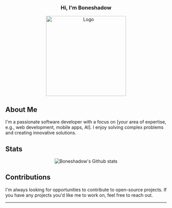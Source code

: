<p align="center">

  <h3 align="center">Hi, I'm Boneshadow</h3>

<p align="center">
  <img src="https://i.pinimg.com/originals/b9/b1/64/b9b164c885b72f2a2ad2619c4d8b0ce6.jpg" alt="Logo" width="250" height="250">
</p>

##  About Me

I'm a passionate software developer with a focus on [your area of expertise, e.g., web development, mobile apps, AI]. I enjoy solving complex problems and creating innovative solutions.

##  Stats

<p align="center">
  <img src="https://github-readme-stats.vercel.app/api?username=Boneshadow&show_icons=true&theme=tokyonight&count_private=true&include_all_commits=true" alt="Boneshadow's Github stats"/>

##  Contributions

I'm always looking for opportunities to contribute to open-source projects. If you have any projects you'd like me to work on, feel free to reach out.

---

<p align="center">
